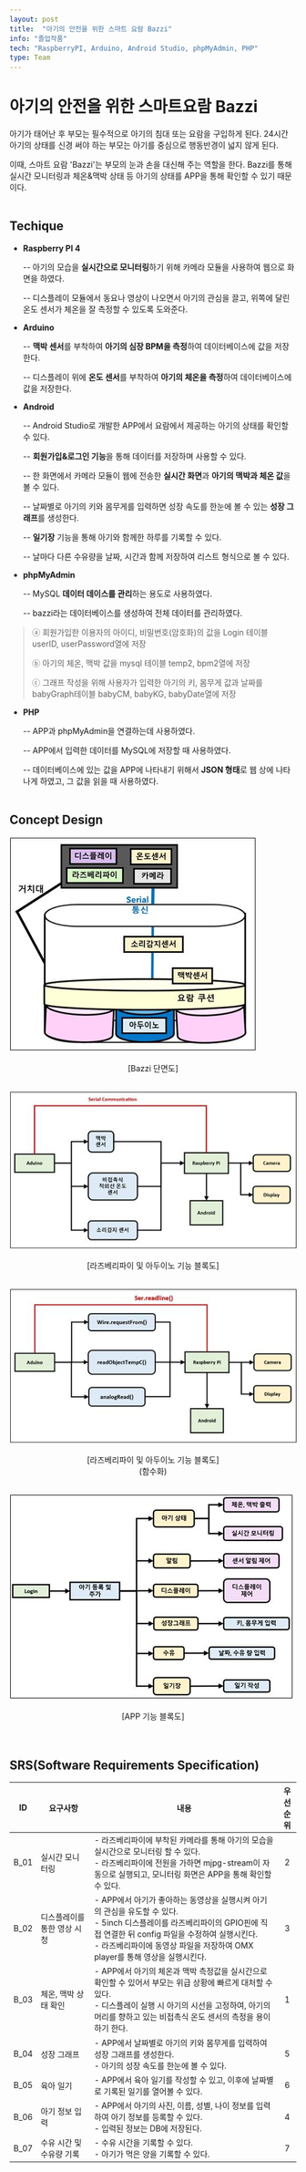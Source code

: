 ```yaml
---
layout: post
title:  "아기의 안전을 위한 스마트 요람 Bazzi"
info: "졸업작품"
tech: "RaspberryPI, Arduino, Android Studio, phpMyAdmin, PHP"
type: Team
---
```


# 아기의 안전을 위한 스마트요람 Bazzi

아기가 태어난 후 부모는 필수적으로 아기의 침대 또는 요람을 구입하게 된다. 24시간 아기의 상태를 신경 써야 하는 부모는 아기를 중심으로 행동반경이 넓지 않게 된다.

이때, 스마트 요람 'Bazzi'는 부모의 눈과 손을 대신해 주는 역할을 한다. Bazzi를 통해 실시간 모니터링과 체온&맥박 상태 등 아기의 상태를 APP을 통해 확인할 수 있기 때문이다.<br><br>

## Techique


- **Raspberry PI 4**

	-- 아기의 모습을 **실시간으로 모니터링**하기 위해 카메라 모듈을 사용하여 웹으로 화면을 하였다.

	-- 디스플레이 모듈에서 동요나 영상이 나오면서 아기의 관심을 끌고, 위쪽에 달린 온도 센서가 체온을 잘 측정할 수 있도록 도와준다.

- **Arduino**

	-- **맥박 센서**를 부착하여 **아기의 심장 BPM을 측정**하여 데이터베이스에 값을 저장한다.

	-- 디스플레이 위에 **온도 센서**를 부착하여 **아기의 체온을 측정**하여 데이터베이스에 값을 저장한다.

- **Android**

	-- Android Studio로 개발한 APP에서 요람에서 제공하는 아기의 상태를 확인할 수 있다.

	-- **회원가입&로그인 기능**을 통해 데이터를 저장하며 사용할 수 있다.

	-- 한 화면에서 카메라 모듈이 웹에 전송한 **실시간 화면**과 **아기의 맥박과 체온 값**을 볼 수 있다.

	--  날짜별로 아기의 키와 몸무게를 입력하면 성장 속도를 한눈에 볼 수 있는 **성장 그래프**를 생성한다.

	-- **일기장** 기능을 통해 아기와 함께한 하루를 기록할 수 있다.

	-- 날마다 다른 수유량을 날짜, 시간과 함께 저장하여 리스트 형식으로 볼 수 있다.

- **phpMyAdmin**

	-- MySQL **데이터 데이스를 관리**하는 용도로 사용하였다.

	-- bazzi라는 데이터베이스를 생성하여 전체 데이터를 관리하였다.

 > ⓐ 회원가입한 이용자의 아이디, 비밀번호(암호화)의 값을 Login 테이블 userID, userPassword열에 저장
 > 
 > ⓑ 아기의 체온, 맥박 값을 mysql 테이블 temp2, bpm2열에 저장
 > 
 > ⓒ 그래프 작성을 위해 사용자가 입력한 아기의 키, 몸무게 값과 날짜를 babyGraph테이블 babyCM, babyKG, babyDate열에 저장

- **PHP**

	-- APP과 phpMyAdmin을 연결하는데 사용하였다.

	-- APP에서 입력한 데이터를 MySQL에 저장할 때 사용하였다.

	-- 데이터베이스에 있는 값을 APP에 나타내기 위해서 **JSON 형태**로 웹 상에 나타나게 하였고, 그 값을 읽을 때 사용하였다.<br><br>

## Concept Design

![](/assets/img/2.jpg)
<center>[Bazzi 단면도]</center>
<br>

![](/assets/img/3.jpg)
<center>[라즈베리파이 및 아두이노 기능 블록도]</center>
<br>

![](/assets/img/4.jpg)
<center>[라즈베리파이 및 아두이노 기능 블록도]<br>(함수화)</center>
<br>

![](/assets/img/5.jpg)
<center>[APP 기능 블록도]</center>
<br><br>

## SRS(Software Requirements Specification)

| ID | 요구사항 | 내용 | 우선<BR>순위 |
|:----:|----|----|:----:|
| B_01 | 실시간 모니터링 | - 라즈베리파이에 부착된 카메라를 통해 아기의 모습을 실시간으로 모니터링 할 수 있다.<br>  - 라즈베리파이에 전원을 가하면 mjpg-stream이 자동으로 실행되고, 모니터링 화면은 APP을 통해 확인할 수 있다. | 2 |
| B_02 | 디스플레이를 통한 영상 시청 | - APP에서 아기가 좋아하는 동영상을 실행시켜 아기의 관심을 유도할 수 있다.<br> - 5inch 디스플레이를 라즈베리파이의 GPIO핀에 직접 연결한 뒤 config 파일을 수정하여 실행시킨다.<br> - 라즈베리파이에 동영상 파일을 저장하여 OMX player를 통해 영상을 실행시킨다. | 3 |
| B_03 | 체온, 맥박 상태 확인 | - APP에서 아기의 체온과 맥박 측정값을 실시간으로 확인할 수 있어서 부모는 위급 상황에 빠르게 대처할 수 있다.<br> - 디스플레이 실행 시 아기의 시선을 고정하여, 아기의 머리를 향하고 있는 비접촉식 온도 센서의 측정을 용이하기 한다. | 1 |
| B_04 | 성장 그래프 | - APP에서 날짜별로 아기의 키와 몸무게를 입력하여 성장 그래프를 생성한다.<br> - 아기의 성장 속도를 한눈에 볼 수 있다. | 5 |
| B_05 | 육아 일기 | - APP에서 육아 일기를 작성할 수 있고, 이후에 날짜별로 기록된 일기를 열어볼 수 있다. | 6
| B_06 | 아기 정보 입력 | - APP에서 아기의 사진, 이름, 성별, 나이 정보를 입력하여 아기 정보를 등록할 수 있다.<br> - 입력된 정보는 DB에 저장된다. | 4 |
| B_07 | 수유 시간 및 수유량 기록 | - 수유 시간을 기록할 수 있다.<br> - 아기가 먹은 양을 기록할 수 있다. | 7 |